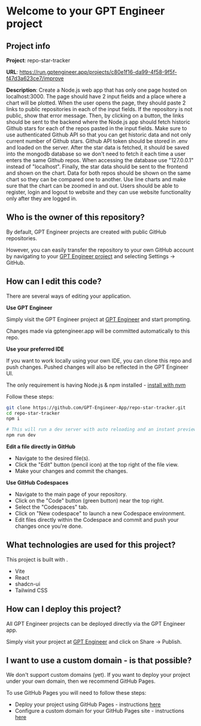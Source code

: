 # Welcome to your GPT Engineer project

## Project info

**Project**: repo-star-tracker 

**URL**: https://run.gptengineer.app/projects/c80e1f16-da99-4f58-9f5f-f47d3a623ce7/improve

**Description**: Create a Node.js web app that has only one page hosted on localhost:3000. The page should have 2 input fields and a place where a chart will be plotted. When the user opens the page, they should paste 2 links to public repositories in each of the input fields. If the repository is not public, show that error message. Then, by clicking on a button, the links should be sent to the backend where the Node.js app should fetch historic Github stars for each of the repos pasted in the input fields. Make sure to use authenticated Github API so that you can get historic data and not only current number of Github stars. Github API token should be stored in .env and loaded on the server. After the star data is fetched, it should be saved into the mongodb database so we don't need to fetch it each time a user enters the same Github repos. When accessing the database use "127.0.0.1" instead of "localhost". Finally, the star data should be sent to the frontend and shown on the chart. Data for both repos should be shown on the same chart so they can be compared one to another. Use line charts and make sure that the chart can be zoomed in and out. Users should be able to register, login and logout to website and they can use website functionality only after they are logged in.
 

## Who is the owner of this repository?
By default, GPT Engineer projects are created with public GitHub repositories.

However, you can easily transfer the repository to your own GitHub account by navigating to your [GPT Engineer project](https://run.gptengineer.app/projects/c80e1f16-da99-4f58-9f5f-f47d3a623ce7/improve) and selecting Settings -> GitHub. 

## How can I edit this code?
There are several ways of editing your application.

**Use GPT Engineer**

Simply visit the GPT Engineer project at [GPT Engineer](https://run.gptengineer.app/projects/c80e1f16-da99-4f58-9f5f-f47d3a623ce7/improve) and start prompting.

Changes made via gptengineer.app will be committed automatically to this repo.

**Use your preferred IDE**

If you want to work locally using your own IDE, you can clone this repo and push changes. Pushed changes will also be reflected in the GPT Engineer UI.

The only requirement is having Node.js & npm installed - [install with nvm](https://github.com/nvm-sh/nvm#installing-and-updating)

Follow these steps: 

```sh
git clone https://github.com/GPT-Engineer-App/repo-star-tracker.git
cd repo-star-tracker
npm i

# This will run a dev server with auto reloading and an instant preview.
npm run dev
```

**Edit a file directly in GitHub**

- Navigate to the desired file(s).
- Click the "Edit" button (pencil icon) at the top right of the file view.
- Make your changes and commit the changes.

**Use GitHub Codespaces**

- Navigate to the main page of your repository.
- Click on the "Code" button (green button) near the top right.
- Select the "Codespaces" tab.
- Click on "New codespace" to launch a new Codespace environment.
- Edit files directly within the Codespace and commit and push your changes once you're done.

## What technologies are used for this project?

This project is built with .

- Vite
- React
- shadcn-ui
- Tailwind CSS

## How can I deploy this project?

All GPT Engineer projects can be deployed directly via the GPT Engineer app. 

Simply visit your project at [GPT Engineer](https://run.gptengineer.app/projects/c80e1f16-da99-4f58-9f5f-f47d3a623ce7/improve) and click on Share -> Publish.

## I want to use a custom domain - is that possible?

We don't support custom domains (yet). If you want to deploy your project under your own domain, then we recommend GitHub Pages.

To use GitHub Pages you will need to follow these steps: 
- Deploy your project using GitHub Pages - instructions [here](https://docs.github.com/en/pages/getting-started-with-github-pages/creating-a-github-pages-site#creating-your-site)
- Configure a custom domain for your GitHub Pages site - instructions [here](https://docs.github.com/en/pages/configuring-a-custom-domain-for-your-github-pages-site)